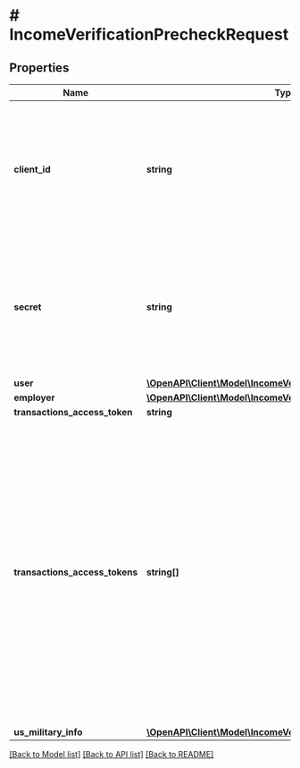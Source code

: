 # # IncomeVerificationPrecheckRequest

## Properties

Name | Type | Description | Notes
------------ | ------------- | ------------- | -------------
**client_id** | **string** | Your Plaid API &#x60;client_id&#x60;. The &#x60;client_id&#x60; is required and may be provided either in the &#x60;PLAID-CLIENT-ID&#x60; header or as part of a request body. | [optional]
**secret** | **string** | Your Plaid API &#x60;secret&#x60;. The &#x60;secret&#x60; is required and may be provided either in the &#x60;PLAID-SECRET&#x60; header or as part of a request body. | [optional]
**user** | [**\OpenAPI\Client\Model\IncomeVerificationPrecheckUser**](IncomeVerificationPrecheckUser.md) |  | [optional]
**employer** | [**\OpenAPI\Client\Model\IncomeVerificationPrecheckEmployer**](IncomeVerificationPrecheckEmployer.md) |  | [optional]
**transactions_access_token** | **string** |  | [optional]
**transactions_access_tokens** | **string[]** | An array of access tokens corresponding to Items belonging to the user whose eligibility is being checked. Note that if the Items specified here are not already initialized with &#x60;transactions&#x60;, providing them in this field will cause these Items to be initialized with (and billed for) the Transactions product. | [optional]
**us_military_info** | [**\OpenAPI\Client\Model\IncomeVerificationPrecheckMilitaryInfo**](IncomeVerificationPrecheckMilitaryInfo.md) |  | [optional]

[[Back to Model list]](../../README.md#models) [[Back to API list]](../../README.md#endpoints) [[Back to README]](../../README.md)
